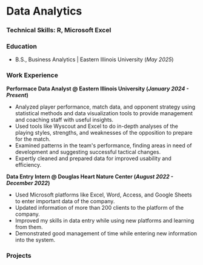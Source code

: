 # Data Analytics 

### Technical Skills: R, Microsoft Excel

### Education
- B.S., Business Analytics | Eastern Illinois University (_May 2025_)

### Work Experience
**Performace Data Analyst @ Eastern Illinois University (_January 2024 - Present_)**
- Analyzed player performance, match data, and opponent strategy using statistical methods and data visualization tools to provide management and coaching staff with useful insights.
- Used tools like Wyscout and Excel to do in-depth analyses of the playing styles, strengths, and weaknesses of the opposition to prepare for the match.
- Examined patterns in the team's performance, finding areas in need of development and suggesting successful tactical changes.
- Expertly cleaned and prepared data for improved usability and efficiency.

**Data Entry Intern @ Douglas Heart Nature Center (_August 2022 - December 2022_)**
- Used Microsoft platforms like Excel, Word, Access, and Google Sheets to enter important data of the company.
- Updated information of more than 200 clients to the platform of the company.
- Improved my skills in data entry while using new platforms and learning from them.
- Demonstrated good management of time while entering new information into the system.

### Projects
